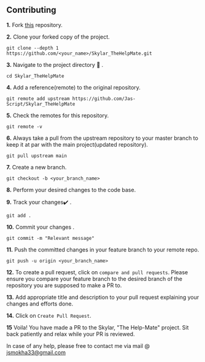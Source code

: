 ## Contributing

**1.**  Fork [this](https://github.com/Jas-Script/Skylar_TheHelpMate.git) repository.

**2.**  Clone your forked copy of the project.

```
git clone --depth 1 https://github.com/<your_name>/Skylar_TheHelpMate.git
```

**3.** Navigate to the project directory :file_folder: .

```
cd Skylar_TheHelpMate
```

**4.** Add a reference(remote) to the original repository.

```
git remote add upstream https://github.com/Jas-Script/Skylar_TheHelpMate
```

**5.** Check the remotes for this repository.
```
git remote -v
```

**6.** Always take a pull from the upstream repository to your master branch to keep it at par with the main project(updated repository).

```
git pull upstream main
```

**7.** Create a new branch.

```
git checkout -b <your_branch_name>
```

**8.** Perform your desired changes to the code base.


**9.** Track your changes:heavy_check_mark: .

```
git add . 
```

**10.** Commit your changes .

```
git commit -m "Relevant message"
```

**11.** Push the committed changes in your feature branch to your remote repo.
```
git push -u origin <your_branch_name>
```

**12.** To create a pull request, click on `compare and pull requests`. Please ensure you compare your feature branch to the desired branch of the repository you are supposed to make a PR to.


**13.** Add appropriate title and description to your pull request explaining your changes and efforts done.


**14.** Click on `Create Pull Request`.


**15** Voila! You have made a PR to the Skylar, "The Help-Mate" project. Sit back patiently and relax while your PR is reviewed. 

 In case of any help, please free to contact me via mail @ jsmokha33@gmail.com